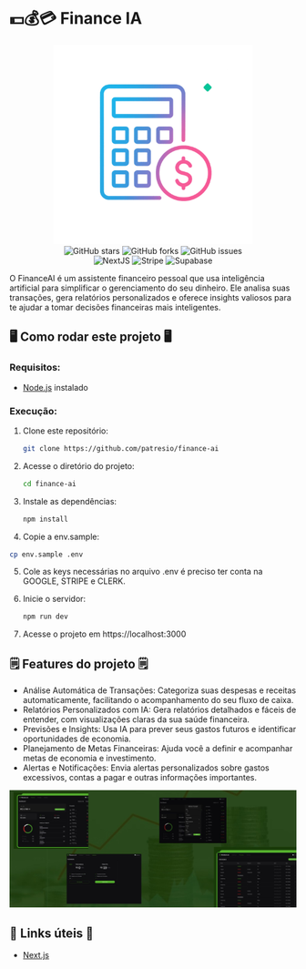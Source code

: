 # 💵💰💳 Finance IA

<div align="center">
<img src="https://github.com/patresio/finance-ai/raw/main/.gitassets/capa.png" width="350" />

<div data-badges>
    <img src="https://img.shields.io/github/stars/patresio/finance-ai?style=for-the-badge" alt="GitHub stars" />
    <img src="https://img.shields.io/github/forks/patresio/finance-ai?style=for-the-badge" alt="GitHub forks" />
    <img src="https://img.shields.io/github/issues/patresio/finance-ai?style=for-the-badge" alt="GitHub issues" />
</div>

<div data-badges>
    <img src="https://img.shields.io/badge/Next-black?style=for-the-badge&logo=next.js&logoColor=white" alt="NextJS" />
    <img src="https://img.shields.io/badge/Stripe-5469d4?style=for-the-badge&logo=stripe&logoColor=ffffff" alt="Stripe" />
    <img src="https://img.shields.io/badge/Supabase-3ECF8E?style=for-the-badge&logo=supabase&logoColor=white" alt="Supabase" />
</div>
</div>

O FinanceAI é um assistente financeiro pessoal que usa inteligência artificial para simplificar o gerenciamento do seu dinheiro. Ele analisa suas transações, gera relatórios personalizados e oferece insights valiosos para te ajudar a tomar decisões financeiras mais inteligentes.

## 🖥️ Como rodar este projeto 🖥️

### Requisitos:

- [Node.js](https://nodejs.org/pt) instalado

### Execução:

1. Clone este repositório:

   ```sh
   git clone https://github.com/patresio/finance-ai
   ```

2. Acesse o diretório do projeto:

   ```sh
   cd finance-ai
   ```

3. Instale as dependências:

   ```sh
   npm install
   ```

4. Copie a env.sample:

  ```sh
  cp env.sample .env
  ```

5. Cole as keys necessárias no arquivo .env é preciso ter conta na GOOGLE, STRIPE e CLERK.

6. Inicie o servidor:

   ```sh
   npm run dev
   ```

7. Acesse o projeto em https://localhost:3000

## 🗒️ Features do projeto 🗒️

 - Análise Automática de Transações: Categoriza suas despesas e receitas automaticamente, facilitando o acompanhamento do seu fluxo de caixa.
 - Relatórios Personalizados com IA: Gera relatórios detalhados e fáceis de entender, com visualizações claras da sua saúde financeira.
 - Previsões e Insights: Usa IA para prever seus gastos futuros e identificar oportunidades de economia.
 - Planejamento de Metas Financeiras: Ajuda você a definir e acompanhar metas de economia e investimento.
 - Alertas e Notificações: Envia alertas personalizados sobre gastos excessivos, contas a pagar e outras informações importantes.

![](https://github.com/patresio/finance-ai/raw/main/.gitassets/2.jpg)

## 💎 Links úteis 💎

- [Next.js](https://nextjs.org/docs)